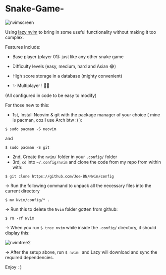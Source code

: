 # Snake-Game-

![nvimscreen](https://github.com/Joe-BN/Nvim/assets/128038111/597f8228-4669-4736-9860-76d00c19e296)

Using [lazy.nvim](https://github.com/folke/lazy.nvim) to bring in some useful functionality without making it too complex.

Features include:
+ Base player (player 01): just like any other snake game
+ Difficulty levels (easy, medium, hard and Asian 😂)
+ High score storage in a database (mighty convenient)


+ ✨ Multiplayer ! 💎✨

  
(All configured in code to be easy to modify)




For those new to this:

+ 1st, Install Neovim & git with the package manager of your choice ( mine is pacman, coz I use Arch btw :) ):

```
$ sudo pacman -S neovim
```

and

```
$ sudo pacman -S git
```

+ 2nd, Create the ```nvim/``` folder in your ```.config/``` folder
+ 3rd, ``` cd ``` into ``` ~/.config/nvim ``` and clone the code from my repo from within with:
```
$ git clone https://github.com/Joe-BN/Nvim/config
```

-> Run the following command to unpack all the necessary files into the current directory

```
$ mv Nvim/config/* .
```

-> Run this to delete the ``` Nvim ``` folder gotten from github:
``` 
$ rm -rf Nvim
```

-> When you run ```$ tree nvim``` while inside the ```.config/``` directory, it should display this:

![nvimtree2](https://github.com/Joe-BN/Nvim/assets/128038111/17d26f0c-f854-4e02-a25a-3d9ed3517b32)

-> After the setup above, run ```$ nvim ``` and Lazy will download and sync the required dependencies.

Enjoy     : )
